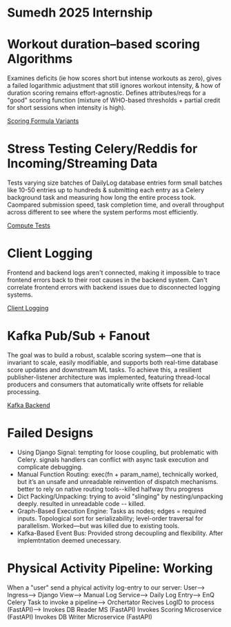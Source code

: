 # Sumedh 2025 Internship


# Workout duration–based scoring Algorithms
Examines deficits (ie how scores short but intense workouts as zero), gives a failed logarithmic adjustment that still ignores workout intensity, & how of duration scoring remains effort-agnostic. Defines attributes/reqs for a "good" scoring function (mixture of WHO-based thresholds + partial credit for short sessions when intensity is high).

[Scoring Formula Variants](./Brainstorming%20Improvements%20to%20the%20Physical%20Activity%20Score%20Computation.pdf)


# Stress Testing Celery/Reddis for Incoming/Streaming Data
Tests varying size batches of DailyLog database entries form small batches like 10-50 entries up to hundreds &  submitting each entry as a Celery background task and measuring how long the entire process took. Caompared submission speed, task completion time, and overall throughput across different to see where the system performs most efficiently.

[Compute Tests](./Reddis%20%26%20Celery%20Execution%20Time.pdf)


# Client Logging
Frontend and backend logs aren't connected, making it impossible to trace frontend errors back to their root causes in the backend system. Can't correlate frontend errors with backend issues due to disconnected logging systems.

[Client Logging](https://github.com/Preffect-Inc/Preffect-HealthEngine/blob/main/app/views/client_log_view.py)

# Kafka Pub/Sub + Fanout
The goal was to build a robust, scalable scoring system—one that is invariant to scale, easily modifiable, and supports both real-time database score updates and downstream ML tasks. To achieve this, a resilient publisher-listener architecture was implemented, featuring thread-local producers and consumers that automatically write offsets for reliable processing.

[Kafka Backend](https://github.com/Preffect-Inc/Preffect-HealthEngine/pull/374/files#diff-f0b36047804fc1a021d20667d8da0073a215761639235064f52630a03d570e10)

# Failed Designs
- Using Django Signal: tempting for loose coupling, but problematic with Celery. signals handlers can conflict with async task execution and complicate debugging.
- Manual Function Routing: exec(fn + param_name), technically worked, but it’s an unsafe and unreadable reinvention of dispatch mechanisms. better to rely on native routing tools--killed halfway thru progress
- Dict Packing/Unpacking: trying to avoid "slinging" by nesting/unpacking deeply. resulted in unreadable code -- killed.
- Graph-Based Execution Engine:  Tasks as nodes; edges = required inputs. Topological sort for serializability; level-order traversal for parallelism. Worked—but was killed due to existing tools.
- Kafka-Based Event Bus: Provided strong decoupling and flexibility. After implemtntation deemed unecessary.


# Physical Activity Pipeline: Working
When a "user" send a phyical activity log-entry to our server:
User-->
  Ingress-->
    Django View-->
        Manual Log Service-->
            Daily Log Entry-->
                EnQ Celery Task to invoke a pipeline-->
                    Orchertator Recives LogID to process (FastAPI)-->
                        Invokes DB Reader MS (FastAPI)
                        Invokes Scoring Microservice (FastAPI)
                        Invokes DB Writer Microservice (FastAPI)
                        


